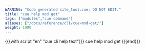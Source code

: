 ```yaml
---
WARNING: "Code generated site_tool.cue; DO NOT EDIT."
title: "cue help mod get"
tags: ["modules","cue command"]
aliases: ["/docs/reference/cli/cue-mod-get/"]
weight: 1000
---
```


{{{with script "en" "cue cli help text"}}}
cue help mod get
{{{end}}}
